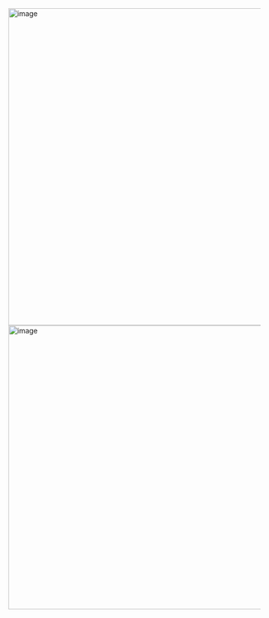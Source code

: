 <img width="1920" height="633" alt="image" src="https://github.com/user-attachments/assets/cf48f6c6-921d-45d6-8709-bcf42ee31a5d" />


<img width="1527" height="567" alt="image" src="https://github.com/user-attachments/assets/15f15dd7-49e0-4a90-8413-d49aa436ed31" />

